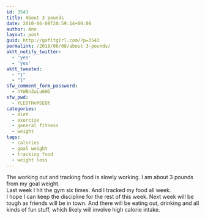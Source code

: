 ```yaml
---
id: 3543
title: About 3 pounds
date: 2010-06-08T20:59:14+00:00
author: Ann
layout: post
guid: http://gofitgirl.com/?p=3543
permalink: /2010/06/08/about-3-pounds/
aktt_notify_twitter:
  - 'yes'
  - 'yes'
aktt_tweeted:
  - "1"
  - "1"
sfw_comment_form_password:
  - hYWBnZwLu6HD
sfw_pwd:
  - YLEDTHvMSEQt
categories:
  - diet
  - exercise
  - general fitness
  - weight
tags:
  - calories
  - goal weight
  - tracking food
  - weight loss
---
```

The working out and tracking food is slowly working. I am about 3 pounds from my goal weight.  
Last week I hit the gym six times. And I tracked my food all week.  
I hope I can keep the discipline for the rest of this week. Next week will be tough as friends will be in town. And there will be eating out, drinking and all kinds of fun stuff, which likely will involve high calorie intake.